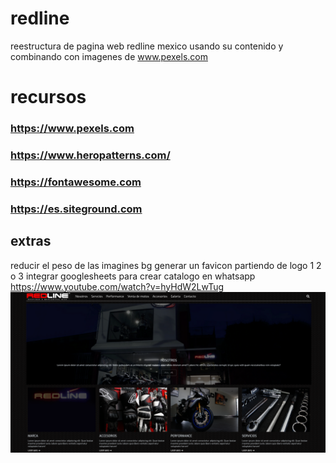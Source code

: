 # redline
reestructura de pagina web redline mexico usando su contenido y combinando con imagenes de www.pexels.com

# recursos
### https://www.pexels.com
### https://www.heropatterns.com/
### https://fontawesome.com
### https://es.siteground.com


## extras
reducir el peso de las imagines bg
generar un favicon partiendo de logo 1 2 o 3
integrar googlesheets para crear catalogo en whatsapp https://www.youtube.com/watch?v=hyHdW2LwTug
![Screenshot](maqueta1.png)

